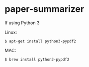 # paper-summarizer

If using Python 3

Linux:

```
$ apt-get install python3-pypdf2

```

MAC:

```
$ brew install python3-pypdf2

```
